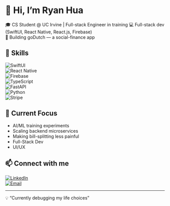 # 👋 Hi, I’m Ryan Hua  

🎓 CS Student @ UC Irvine | Full-stack Engineer in training
💻 Full-stack dev (SwiftUI, React Native, React.js, Firebase)  
🚀 Building goDutch — a social-finance app  

## 🔧 Skills  
![SwiftUI](https://img.shields.io/badge/SwiftUI-FA7343?logo=swift&logoColor=white)  
![React Native](https://img.shields.io/badge/React%20Native-61DAFB?logo=react&logoColor=black)  
![Firebase](https://img.shields.io/badge/Firebase-FFCA28?logo=firebase&logoColor=black)  
![TypeScript](https://img.shields.io/badge/TypeScript-3178C6?logo=typescript&logoColor=white)  
![FastAPI](https://img.shields.io/badge/FastAPI-009688?logo=fastapi&logoColor=white)  
![Python](https://img.shields.io/badge/Python-3776AB?logo=python&logoColor=white)  
![Stripe](https://img.shields.io/badge/Stripe-626CD9?logo=stripe&logoColor=white)  
 

## 🌱 Current Focus  
- AI/ML training experiments  
- Scaling backend microservices  
- Making bill-splitting less painful
- Full-Stack Dev
- UI/UX 


## 📫 Connect with me  
[![LinkedIn](https://img.shields.io/badge/LinkedIn-0A66C2?logo=linkedin&logoColor=white)](https://www.linkedin.com/in/ryanhua68/)  
[![Email](https://img.shields.io/badge/Email-D14836?logo=gmail&logoColor=white)](mailto:rmhua8@email.com)  
 
 

---
💡 “Currently debugging my life choices”
